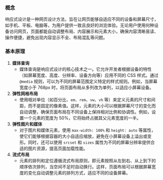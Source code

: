 ### 概念
响应式设计是一种网页设计方法，旨在让网页能够自适应不同的设备和屏幕尺寸，如手机、平板、电脑等，为用户提供一致且良好的浏览体验。无论用户使用何种设备访问网页，页面都能自动调整布局、内容展示和元素大小，确保内容清晰易读、操作便捷，避免出现内容显示不全、布局混乱等问题。

### 基本原理
1. **媒体查询**
    - 媒体查询是响应式设计的核心技术之一。它允许开发者根据设备的特性（如屏幕宽度、高度、分辨率、设备方向等）应用不同的 CSS 样式。通过 `@media` 规则，可以为不同的屏幕范围定义特定的样式规则。例如，当屏幕宽度小于 768px 时，将页面布局从多列改为单列，以适应小屏幕设备。
2. **弹性网格布局**
    - 使用相对单位（如百分比、`em`、`rem`、`vw`、`vh` 等）来定义元素的尺寸和间距，而不是固定的像素值。这样，元素的大小可以根据屏幕尺寸的变化而自动调整，确保页面布局在不同设备上保持相对比例和协调性。例如，设置一个元素的宽度为 50%，它将始终占据其父元素宽度的一半。
3. **弹性图片和媒体**
    - 对于图片和媒体元素，使用 `max-width: 100%` 和 `height: auto` 等属性，使它们能够根据容器的大小自适应缩放，避免在小屏幕设备上溢出或变形。同时，还可以使用 `srcset` 和 `sizes` 属性为不同的屏幕分辨率提供合适的图片资源，提高页面加载性能。
4. **流式布局**
    - 元素的排列和定位遵循流式布局原则，即元素按照从左到右、从上到下的顺序依次排列，当空间不足时自动换行。这样，页面布局可以根据屏幕宽度的变化自动调整元素的排列方式，适应不同的设备屏幕。 
